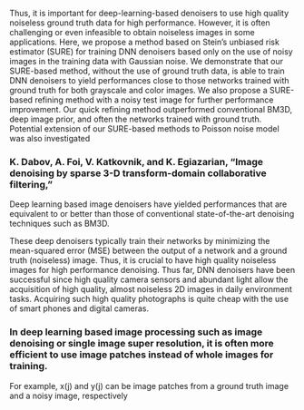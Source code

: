 Thus, it is important for deep-learning-based denoisers to use high quality noiseless ground truth data for
high performance. However, it is often challenging or even infeasible to obtain noiseless images in some applications. Here, we
propose a method based on Stein’s unbiased risk estimator (SURE) for training DNN denoisers based only on the use of noisy images
in the training data with Gaussian noise. We demonstrate that our SURE-based method, without the use of ground truth data, is able to
train DNN denoisers to yield performances close to those networks trained with ground truth for both grayscale and color images. We
also propose a SURE-based refining method with a noisy test image for further performance improvement. Our quick refining method
outperformed conventional BM3D, deep image prior, and often the networks trained with ground truth. Potential extension of our
SURE-based methods to Poisson noise model was also investigated

### K. Dabov, A. Foi, V. Katkovnik, and K. Egiazarian, “Image denoising by sparse 3-D transform-domain collaborative filtering,” 

Deep learning based image denoisers have yielded performances that are equivalent to or better than those of
conventional state-of-the-art denoising techniques such as BM3D.

These deep denoisers typically train their networks by minimizing the mean-squared error (MSE) between the output of a network and a ground truth (noiseless) image. Thus, it is crucial to have high quality noiseless
images for high performance denoising. Thus far, DNN
denoisers have been successful since high quality camera
sensors and abundant light allow the acquisition of high
quality, almost noiseless 2D images in daily environment
tasks. Acquiring such high quality photographs is quite
cheap with the use of smart phones and digital cameras.

### In deep learning based image processing such as image denoising or single image super resolution, it is often more efficient to use image patches instead of whole images for training. 
For example, x(j) and y(j) can be image patches from a ground truth image and a noisy image, respectively
